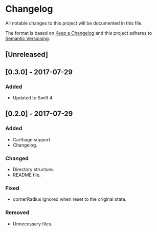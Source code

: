 # Changelog
All notable changes to this project will be documented in this file.

The format is based on [Keep a Changelog](http://keepachangelog.com/en/1.0.0/)
and this project adheres to [Semantic Versioning](http://semver.org/spec/v2.0.0.html).

## [Unreleased]

## [0.3.0] - 2017-07-29
### Added
- Updated to Swift 4.

## [0.2.0] - 2017-07-29
### Added
- Carthage support.
- Changelog.

### Changed
- Directory structure.
- README file.

### Fixed
- cornerRadius ignored when reset to the original state.

### Removed
- Unnecessary files.
